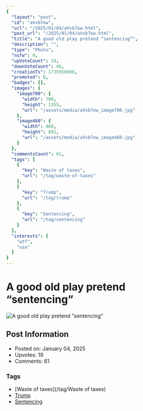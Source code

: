 ```yaml
---
{
  "layout": "post",
  "id": "aVvb7ow",
  "url": "/2025/01/04/aVvb7ow.html",
  "post_url": "/2025/01/04/aVvb7ow.html",
  "title": "A good old play pretend “sentencing”",
  "description": "",
  "type": "Photo",
  "nsfw": 0,
  "upVoteCount": 19,
  "downVoteCount": 46,
  "creationTs": 1735958666,
  "promoted": 0,
  "badges": [],
  "images": {
    "image700": {
      "width": 700,
      "height": 1355,
      "url": "/assets/media/aVvb7ow_image700.jpg"
    },
    "image460": {
      "width": 460,
      "height": 891,
      "url": "/assets/media/aVvb7ow_image460.jpg"
    }
  },
  "commentsCount": 61,
  "tags": [
    {
      "key": "Waste of taxes",
      "url": "/tag/waste-of-taxes"
    },
    {
      "key": "Trump",
      "url": "/tag/trump"
    },
    {
      "key": "Sentencing",
      "url": "/tag/sentencing"
    }
  ],
  "interests": [
    "wtf",
    "usa"
  ]
}
---
```


# A good old play pretend “sentencing”

![A good old play pretend “sentencing”](/assets/media/aVvb7ow_image700.jpg)

## Post Information

- Posted on: January 04, 2025
- Upvotes: 19
- Comments: 61

### Tags

- [Waste of taxes](/tag/Waste of taxes)
- [Trump](/tag/Trump)
- [Sentencing](/tag/Sentencing)
